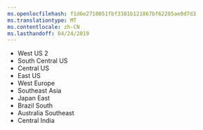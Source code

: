 ```yaml
---
ms.openlocfilehash: f1d6e2710051fbf3381b121867bf62285ae0d7d3
ms.translationtype: MT
ms.contentlocale: zh-CN
ms.lasthandoff: 04/24/2019
---
```

- West US 2
- South Central US
- Central US
- East US
- West Europe
- Southeast Asia
- Japan East
- Brazil South
- Australia Southeast
- Central India